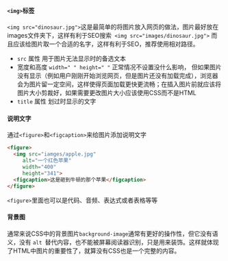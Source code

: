 #### `<img>`标签

`<img src="dinosaur.jpg">`这是最简单的将图片放入网页的做法，图片最好放在images文件夹下，这样有利于SEO搜索` <img src="images/dinosaur.jpg">` 而且应该给图片取一个合适的名字，这样有利于SEO，推荐使用相对路径。
- `src` 属性
用于图片无法显示时的备选文本
- 宽度和高度
`width=" " height=" "` 正常情况不设置没什么影响， 但如果图片没有显示（例如用户刚刚开始浏览网页，但是图片还没有加载完成），浏览器会为图片留一定空间，这样使得页面加载更快更流畅；在插入图片前就应该将图片大小剪裁好，如果需要更改图片大小应该使用CSS而不是HTML
- `title` 属性
划过时显示的文字

#### 说明文字

通过`<figure>`和`<figcaption>`来给图片添加说明文字

```html
<figure>
  <img src="iamges/apple.jpg"
     alt="一个红色苹果"
     width="400"
     height="341">
  <figcaption>这是砸到牛顿的那个苹果</figcaption>
</figure>
```

`<figure>`里面也可以是代码、音频、表达式或者表格等等

#### 背景图

通常来说CSS中的背景图片`background-image`通常有更好的操作性，但它没有语义，没有 `alt `替代内容，也不能被屏幕阅读器识别，只是用来装饰。这样就体现了HTML中图片的重要性了，就算没有CSS也是一个完整的内容。